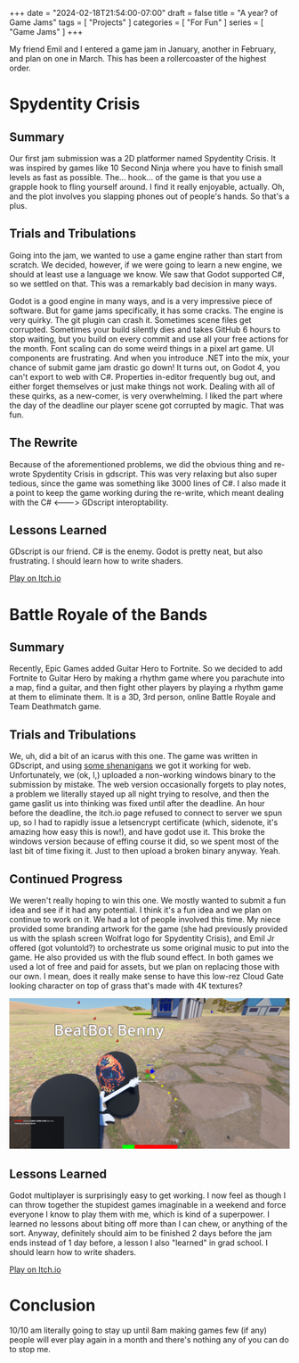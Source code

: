 +++
date = "2024-02-18T21:54:00-07:00"
draft = false
title = "A year? of Game Jams"
tags = [ "Projects" ]
categories = [ "For Fun" ]
series = [ "Game Jams" ]
+++


My friend Emil and I entered a game jam in January, another in February, and plan on one in March. This has been a rollercoaster of the highest order.

<!--more-->

Spydentity Crisis
=================

Summary
-------

Our first jam submission was a 2D platformer named Spydentity Crisis. It was inspired by games like
10 Second Ninja where you have to finish small levels as fast as possible. The... hook... of the game
is that you use a grapple hook to fling yourself around. I find it really enjoyable, actually. Oh,
and the plot involves you slapping phones out of people's hands. So that's a plus.

Trials and Tribulations
-----------------------

Going into the jam, we wanted to use a game engine rather than start from scratch. We decided, however,
if we were going to learn a new engine, we should at least use a language we know. We saw that Godot supported C#,
so we settled on that. This was a remarkably bad decision in many ways.

Godot is a good engine in many ways, and is a very impressive piece of software. But for game jams specifically,
it has some cracks. The engine is very quirky. The git plugin can crash it. Sometimes scene files get corrupted.
Sometimes your build silently dies and takes GitHub 6 hours to stop waiting, but you build on every commit and use
all your free actions for the month. Font scaling can do some weird things in a pixel art game. UI components are
frustrating. And when you introduce .NET into the mix, your chance of submit game jam drastic go down! It turns out,
on Godot 4, you can't export to web with C#. Properties in-editor frequently bug out, and either forget themselves or
just make things not work. Dealing with all of these quirks, as a new-comer, is very overwhelming. I liked the part
where the day of the deadline our player scene got corrupted by magic. That was fun.


The Rewrite
-----------

Because of the aforementioned problems, we did the obvious thing and re-wrote Spydentity Crisis in gdscript. This was
very relaxing but also super tedious, since the game was something like 3000 lines of C#. I also made it a point to keep 
the game working during the re-write, which meant dealing with the C# <---> GDscript interoptability.

Lessons Learned
---------------

GDscript is our friend. C# is the enemy. Godot is pretty neat, but also frustrating. I should learn how to write shaders.

[Play on Itch.io](https://johnbot.itch.io/spydentity-crisis)

Battle Royale of the Bands
==========================

Summary
-------

Recently, Epic Games added Guitar Hero to Fortnite. So we decided to add Fortnite to Guitar Hero by making a rhythm game where you
parachute into a map, find a guitar, and then fight other players by playing a rhythm game at them to eliminate them. It is a 3D, 3rd person,
online Battle Royale and Team Deathmatch game. 

Trials and Tribulations
-----------------------

We, uh, did a bit of an icarus with this one. The game was written in GDscript, and using [some shenanigans](https://johnwesthoff.com/projects/godot-web-terrain3d/) we got it
working for web. Unfortunately, we (ok, I,) uploaded a non-working windows binary to the submission by mistake. The web version occasionally forgets to play notes, a problem
we literally stayed up all night trying to resolve, and then the game gaslit us into thinking was fixed until after the deadline. An hour before the deadline, the itch.io page refused to connect to 
server we spun up, so I had to rapidly issue a letsencrypt certificate (which, sidenote, it's amazing how easy this is now!), and have godot use it. This broke the windows version because of effing
course it did, so we spent most of the last bit of time fixing it. Just to then upload a broken binary anyway. Yeah.

Continued Progress
------------------

We weren't really hoping to win this one. We mostly wanted to submit a fun idea and see if it had any potential. I think it's a fun idea and we plan on continue to work on it.
We had a lot of people involved this time. My niece provided some branding artwork for the game (she had previously provided us with the splash screen Wolfrat logo for Spydentity Crisis),
and Emil Jr offered (got voluntold?) to orchestrate us some original music to put into the game. He also provided us with the flub sound effect. In both games we used a lot of free and
paid for assets, but we plan on replacing those with our own. I mean, does it really make sense to have this low-rez Cloud Gate looking character on top of grass that's made
with 4K textures?

![Two beans holding guitars face each other. A rhythm game is playing, with various notes moving towards a shooting-game style reticule. The last note was early, and the player is low on health.](screen.png)

Lessons Learned
---------------

Godot multiplayer is surprisingly easy to get working. I now feel as though I can throw together the stupidest games imaginable in a weekend and force
everyone I know to play them with me, which is kind of a superpower. I learned no lessons about biting off more than I can chew, or anything of the sort.
Anyway, definitely should aim to be finished 2 days before the jam ends instead of 1 day before, a lesson I also "learned" in grad school. I should
learn how to write shaders.

[Play on Itch.io](https://johnbot.itch.io/battle-royale-of-the-bands)

Conclusion
==========

10/10 am literally going to stay up until 8am making games few (if any) people will ever play again in a month and there's nothing any of you can do to stop me.
